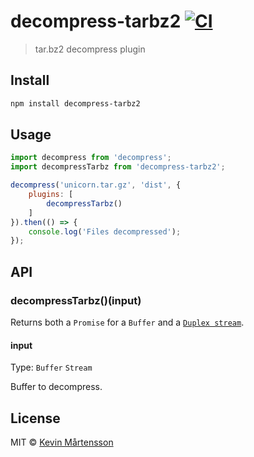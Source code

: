 # decompress-tarbz2 [![CI](https://github.com/kevva/decompress-tarbz2/actions/workflows/ci.yml/badge.svg?branch=master)](https://github.com/kevva/decompress-tarbz2/actions/workflows/ci.yml)

> tar.bz2 decompress plugin


## Install

```sh
npm install decompress-tarbz2
```


## Usage

```js
import decompress from 'decompress';
import decompressTarbz from 'decompress-tarbz2';

decompress('unicorn.tar.gz', 'dist', {
	plugins: [
		decompressTarbz()
	]
}).then(() => {
	console.log('Files decompressed');
});
```


## API

### decompressTarbz()(input)

Returns both a `Promise` for a `Buffer` and a [`Duplex stream`](https://nodejs.org/api/stream.html#stream_class_stream_duplex).

#### input

Type: `Buffer` `Stream`

Buffer to decompress.


## License

MIT © [Kevin Mårtensson](https://github.com/kevva)
